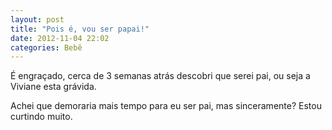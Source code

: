 ```yaml
---
layout: post
title: "Pois é, vou ser papai!"
date: 2012-11-04 22:02
categories: Bebê
---
```


É engraçado, cerca de 3 semanas atrás descobri que serei pai, ou seja a
Viviane esta grávida.

Achei que demoraria mais tempo para eu ser pai, mas sinceramente? Estou
curtindo muito.
